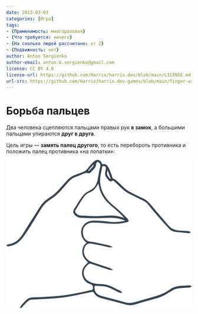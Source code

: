 ```yaml
---
date: 2013-03-03
categories: [Игра]
tags:
- {Применимость: многоразовая}
- {Что требуется: ничего}
- {На сколько людей рассчитано: от 2}
- {Подвижность: нет}
author: Anton Sergienko
author-email: anton.b.sergienko@gmail.com
license: CC BY 4.0
license-url: https://github.com/Harrix/harrix.dev/blob/main/LICENSE.md
url-src: https://github.com/Harrix/harrix.dev-games/blob/main/finger-wrestling/finger-wrestling.md
---
```


# Борьба пальцев

Два человека сцепляются пальцами правых рук **в замок**, а большими пальцами упираются **друг в друга**.

Цель игры — **замять палец другого**, то есть перебороть противника и положить палец противника «на лопатки»:

![Пример положения рук во время игры](img/game.svg)
